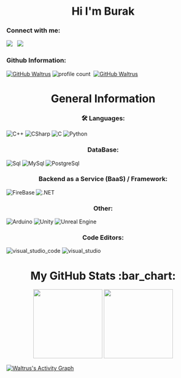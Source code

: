 <h1 align="center">Hi I'm Burak</h1> 

<h3 align="left">Connect with me:</h3>

<a herf="https://instagram.com/06.burak___" target="_blank"> <img src="https://img.shields.io/badge/INSTAGRAM%20-DC3175.svg?&style=for-the-badge&logo=instagram&logoColor=white"></a> &nbsp;
<a herf="https://www.youtube.com/channel/UCJ5kenVv3TZM9L3HkRJ71cg" target="_blank"> <img src="https://img.shields.io/badge/YOUTUBE%20-FF0000.svg?&style=for-the-badge&logo=youtube&logoColor=white"></a> &nbsp;

<h3 align="left">Github Information:</h3>

[![GitHub Waltrus](https://img.shields.io/github/followers/Waltrus?label=follow&style=social)](https://github.com/Waltrus) 
![profile count](https://komarev.com/ghpvc/?username=Waltrus&color=green)&nbsp;
[![GitHub Waltrus](https://img.shields.io/github/followers/Waltrus?label=follow&style=for-the-badge&logo=github&logoColor=black&labelColor=ffffff&styleColor=ffffff)](https://github.com/Waltrus)

<h1 align="center"> General Information </h1>
<h3 align="center"> 🛠 Languages: </h3>

![C++](https://img.shields.io/badge/C++-0c9aff?style=for-the-badge&logo=cplusplus&logoColor=white)
![CSharp](https://img.shields.io/badge/C%23-8e00d6?style=for-the-badge&logo=c-sharp&logoColor=white)
![C](https://img.shields.io/badge/C-009000?style=for-the-badge&logo=c&logoColor=white)
![Python](https://img.shields.io/badge/Python-6cf7e5?style=for-the-badge&logo=python&logoColor=white)

<h3 align="center"> DataBase: </h3>

![Sql](https://img.shields.io/badge/SQL-4e91ff?style=for-the-badge&logo=SQL&logoColor=white)
![MySql](https://img.shields.io/badge/MySql-005C84?style=for-the-badge&logo=mysql&logoColor=white)
![PostgreSql](https://img.shields.io/badge/postgresql-7ed8ea?style=for-the-badge&logo=postgresql&logoColor=white)

<h3 align="center"> Backend as a Service (BaaS) / Framework: </h3>

![FireBase](https://img.shields.io/badge/firebase-ffd700?style=for-the-badge&logo=firebase&logoColor=white)
![.NET](https://img.shields.io/badge/.NET-512BD4?style=for-the-badge&logo=.NET&logoColor=white)

<h3 align="center"> Other: </h3>

![Arduino](https://img.shields.io/badge/arduino-09b9a5?style=for-the-badge&logo=arduino&logoColor=white)
![Unity](https://img.shields.io/badge/unity-060700?style=for-the-badge&logo=unity&logoColor=white)
![Unreal Engine](https://img.shields.io/badge/unreal_engine-ffffff?style=for-the-badge&logo=unrealengine&logoColor=black)

<h3 align="center"> Code Editors: </h3>

![visual_studio_code](https://img.shields.io/badge/visual_studio_code-1cc4ff?style=for-the-badge&logo=visualstudiocode&logoColor=white)
![visual_studio](https://img.shields.io/badge/visual_studio-9f49ff?style=for-the-badge&logo=visualstudio&logoColor=white)



 <h1 align="center">My GitHub Stats :bar_chart:</h1>
<p align="center">
  <img src="https://github-readme-stats.vercel.app/api?username=waltrus&show_icons=true&locale=en&theme=radical" height="180">
  <img src="https://github-readme-stats.vercel.app/api/top-langs?username=waltrus&show_icons=true&locale=en&layout=compact&theme=radical" height="180"> </p>

<a href="https://github.com/Waltrus/github-readme-activity-graph"><img alt="Waltrus's Activity Graph" src="https://activity-graph.herokuapp.com/graph?username=Waltrus&bg_color=0D1117&color=ffffff&line=ffd700&point=ffffff&hide_border=true" /></a>
